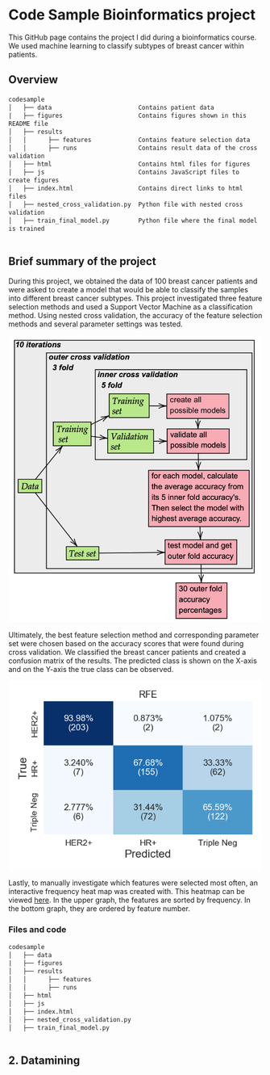 # Code Sample Bioinformatics project

This GitHub page contains the project I did during a bioinformatics course. We used machine learning to classify subtypes of breast cancer within patients.

## Overview
```
codesample
│   ├── data                        Contains patient data
|   ├── figures                     Contains figures shown in this README file
│   ├── results                     
│   │      ├── features             Contains feature selection data
│   │      ├── runs                 Contains result data of the cross validation
│   ├── html                        Contains html files for figures
│   ├── js                          Contains JavaScript files to create figures
│   ├── index.html                  Contains direct links to html files
│   ├── nested_cross_validation.py  Python file with nested cross validation
│   ├── train_final_model.py        Python file where the final model is trained


```

## Brief summary of the project
During this project, we obtained the data of 100 breast cancer patients and were asked
to create a model that would be able to classify the samples into different breast cancer subtypes.
This project investigated three feature selection methods and used a Support
Vector Machine as a classification method. Using nested cross validation, the accuracy of the feature selection methods and several parameter settings was tested.


![ScreenShot](figures/CV.png)

Ultimately, the best feature selection method and corresponding parameter set were chosen based on the accuracy scores that were found during cross validation.
We classified the breast cancer patients and created a confusion matrix of the results. The predicted class is shown on the X-axis
and on the Y-axis the true class can be observed.

![ScreenShot](figures/RFE_CM.png)

Lastly, to manually investigate which features were selected most often,
an interactive frequency heat map was created with. This heatmap can be viewed [here](https://annemijnd.github.io/codesample/1_Bioinformatics_in_Translational_Medicine/html/heatmap_RFE.html). In the upper graph, the features are sorted
by frequency. In the bottom graph, they are ordered by feature number.

### Files and code
```
codesample
│   ├── data
|   ├── figures
│   ├── results
│   │      ├── features
│   │      ├── runs
│   ├── html
│   ├── js
│   ├── index.html
│   ├── nested_cross_validation.py
│   ├── train_final_model.py


```


## 2. Datamining
